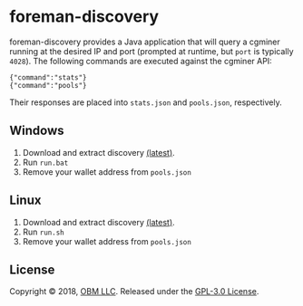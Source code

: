 # foreman-discovery

foreman-discovery provides a Java application that will query a cgminer running at the desired IP and port (prompted at runtime, but `port` is typically `4028`).  The following commands are executed against the cgminer API:

```
{"command":"stats"}
{"command":"pools"}
```

Their responses are placed into `stats.json` and `pools.json`, respectively.

## Windows

1. Download and extract discovery [(latest)](https://github.com/delawr0190/foreman-discovery/releases).
2. Run `run.bat`
3. Remove your wallet address from `pools.json`

## Linux

1. Download and extract discovery [(latest)](https://github.com/delawr0190/foreman-discovery/releases).
2. Run `run.sh`
3. Remove your wallet address from `pools.json`

## License ##

Copyright © 2018, [OBM LLC](https://obm.mn/).  Released under the [GPL-3.0 License](LICENSE).
